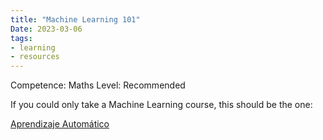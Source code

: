 ```yaml
---
title: "Machine Learning 101"
Date: 2023-03-06
tags: 
- learning
- resources
---
```


Competence: Maths
Level: Recommended

If you could only take a Machine Learning course, this should be the one:

[Aprendizaje Automático](https://es.coursera.org/learn/machine-learning)